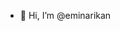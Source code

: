 - 👋 Hi, I’m @eminarikan

<!---
eminarikan/eminarikan is a ✨ special ✨ repository because its `README.md` (this file) appears on your GitHub profile.
You can click the Preview link to take a look at your changes.
--->
